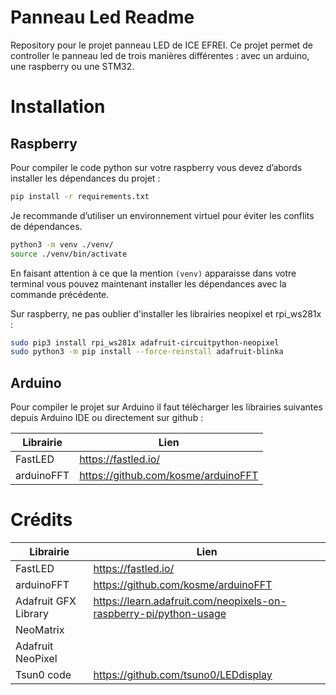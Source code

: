 # Panneau Led Readme

Repository pour le projet panneau LED de ICE EFREI. Ce projet permet de controller le panneau led de trois manières différentes : avec un arduino, une raspberry ou une STM32.

# Installation

## Raspberry

Pour compiler le code python sur votre raspberry vous devez d’abords installer les dépendances du projet :

```bash
pip install -r requirements.txt
```

Je recommande d’utiliser un environnement virtuel pour éviter les conflits de dépendances.
```bash
python3 -m venv ./venv/
source ./venv/bin/activate
```

En faisant attention à ce que la mention `(venv)` apparaisse dans votre terminal vous pouvez maintenant installer les dépendances avec la commande précédente.

Sur raspberry, ne pas oublier d'installer les librairies neopixel et rpi_ws281x :

```bash
sudo pip3 install rpi_ws281x adafruit-circuitpython-neopixel
sudo python3 -m pip install --force-reinstall adafruit-blinka
```
## Arduino

Pour compiler le projet sur Arduino il faut télécharger les librairies suivantes depuis Arduino IDE ou directement sur github :

| Librairie | Lien |
| ------- | ------------------ |
| FastLED | https://fastled.io/ |
| arduinoFFT | https://github.com/kosme/arduinoFFT |

# Crédits

| Librairie | Lien |
| ------- | ------------------ |
| FastLED | https://fastled.io/ |
| arduinoFFT | https://github.com/kosme/arduinoFFT |
| Adafruit GFX Library | https://learn.adafruit.com/neopixels-on-raspberry-pi/python-usage |
| NeoMatrix |
| Adafruit NeoPixel |
| Tsun0 code | https://github.com/tsuno0/LEDdisplay |